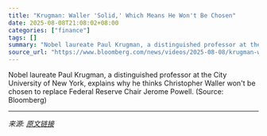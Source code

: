 ```yaml
---
title: "Krugman: Waller 'Solid,' Which Means He Won't Be Chosen"
date: 2025-08-08T21:08:02+08:00
categories: ["finance"]
tags: []
summary: "Nobel laureate Paul Krugman, a distinguished professor at the City University of New York, explains why he thinks Christopher Waller won't be chosen to replace Federal Reserve Chair Jerome Powell. (So"
source_url: "https://www.bloomberg.com/news/videos/2025-08-08/krugman-waller-solid-which-means-he-won-t-be-chosen-video"
---
```


Nobel laureate Paul Krugman, a distinguished professor at the City University of New York, explains why he thinks Christopher Waller won't be chosen to replace Federal Reserve Chair Jerome Powell. (Source: Bloomberg)

---

*来源: [原文链接](https://www.bloomberg.com/news/videos/2025-08-08/krugman-waller-solid-which-means-he-won-t-be-chosen-video)*
